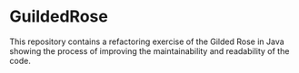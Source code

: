 # GuildedRose


This repository contains a refactoring exercise of the Gilded Rose in Java showing the process of improving the maintainability and readability of the code.
